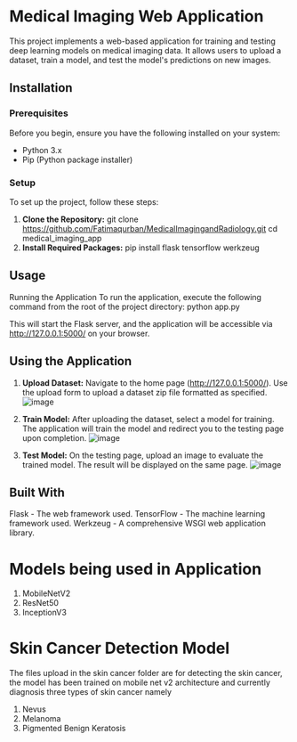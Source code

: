 # Medical Imaging Web Application

This project implements a web-based application for training and testing deep learning models on medical imaging data. It allows users to upload a dataset, train a model, and test the model's predictions on new images.

<!--## Project Structure

The application is organized into the following directory structure:
medical_imaging_app/
   ├── app.py # Main Flask application file 
   ├── templates/ # HTML templates for the web interface
      ├── index.html  
      ├── select_model.html 
      └── test_model.html 
   ├── uploads/ # Directory for uploaded zip files 
   ├── extracted/ # Directory for extracted datasets 
   ├── models/ # Directory for trained model files 
   └── test_uploads/ # Directory for uploaded test images
   -->


## Installation

### Prerequisites

Before you begin, ensure you have the following installed on your system:
- Python 3.x
- Pip (Python package installer)

### Setup

To set up the project, follow these steps:

1. **Clone the Repository:**
   git clone https://github.com/Fatimaqurban/MedicalImagingandRadiology.git
   cd medical_imaging_app
2. **Install Required Packages:**
   pip install flask tensorflow werkzeug

## Usage
Running the Application
To run the application, execute the following command from the root of the project directory:
  python app.py

This will start the Flask server, and the application will be accessible via http://127.0.0.1:5000/ on your browser.

## Using the Application
1. **Upload Dataset:**
   Navigate to the home page (http://127.0.0.1:5000/).
   Use the upload form to upload a dataset zip file formatted as specified.
   ![image](https://github.com/user-attachments/assets/688bf1c1-3470-4cb7-9503-930951b25bfd)


3. **Train Model:**
  After uploading the dataset, select a model for training.
  The application will train the model and redirect you to the testing page upon completion.
  ![image](https://github.com/user-attachments/assets/0755b4f3-fea1-470e-99e3-1901f0768be3)


5. **Test Model:**
  On the testing page, upload an image to evaluate the trained model.
  The result will be displayed on the same page.
  ![image](https://github.com/user-attachments/assets/f46fa9f0-674e-4641-8d7c-2ba2ddce6c9f)


## Built With
  Flask - The web framework used.
  TensorFlow - The machine learning framework used.
  Werkzeug - A comprehensive WSGI web application library.

# Models being used in Application
1. MobileNetV2
2. ResNet50
3. InceptionV3




# Skin Cancer Detection Model
The files upload in the skin cancer folder are for detecting the skin cancer, the model has been trained on mobile net v2 architecture and currently diagnosis three types of skin cancer namely
1. Nevus
2. Melanoma
3. Pigmented Benign Keratosis

